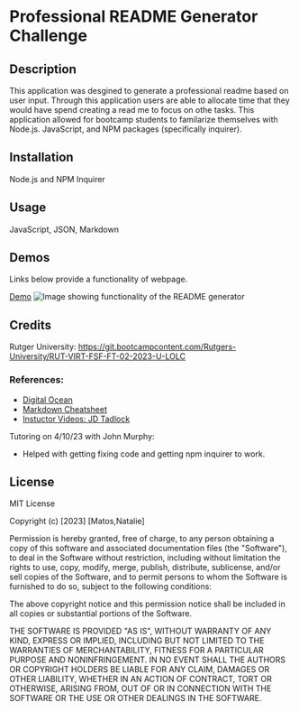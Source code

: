 # Professional README Generator Challenge

## Description

This application was desgined to generate a professional readme based on user input. Through this application users are able to allocate time that they would have spend creating a read me to focus on othe tasks. This application allowed for bootcamp students to familarize themselves with Node.js. JavaScript, and NPM packages (specifically inquirer).

## Installation

Node.js and NPM Inquirer

## Usage

JavaScript, JSON, Markdown

## Demos

Links below provide a functionality of webpage.

[Demo]()
![Image showing functionality of the README generator](assets/images/)

## Credits

Rutger University: https://git.bootcampcontent.com/Rutgers-University/RUT-VIRT-FSF-FT-02-2023-U-LOLC

### References:
- [Digital Ocean](https://www.digitalocean.com/community/tutorials/nodejs-interactive-command-line-prompts)
- [Markdown Cheatsheet](https://www.markdownguide.org/basic-syntax/#lists-1)
- [Instuctor Videos: JD Tadlock](https://gist.github.com/jdtdesigns/9cfe05400063902e46aa5f6faabff0ca)

Tutoring on 4/10/23 with John Murphy:
- Helped with getting fixing code and getting npm inquirer to work.

## License

MIT License

Copyright (c) [2023] [Matos,Natalie]

Permission is hereby granted, free of charge, to any person obtaining a copy
of this software and associated documentation files (the "Software"), to deal
in the Software without restriction, including without limitation the rights
to use, copy, modify, merge, publish, distribute, sublicense, and/or sell
copies of the Software, and to permit persons to whom the Software is
furnished to do so, subject to the following conditions:

The above copyright notice and this permission notice shall be included in all
copies or substantial portions of the Software.

THE SOFTWARE IS PROVIDED "AS IS", WITHOUT WARRANTY OF ANY KIND, EXPRESS OR
IMPLIED, INCLUDING BUT NOT LIMITED TO THE WARRANTIES OF MERCHANTABILITY,
FITNESS FOR A PARTICULAR PURPOSE AND NONINFRINGEMENT. IN NO EVENT SHALL THE
AUTHORS OR COPYRIGHT HOLDERS BE LIABLE FOR ANY CLAIM, DAMAGES OR OTHER
LIABILITY, WHETHER IN AN ACTION OF CONTRACT, TORT OR OTHERWISE, ARISING FROM,
OUT OF OR IN CONNECTION WITH THE SOFTWARE OR THE USE OR OTHER DEALINGS IN THE
SOFTWARE.